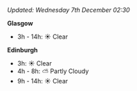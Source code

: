 *Updated: Wednesday 7th December 02:30*

**Glasgow**

* 3h - 14h: :sunny: Clear

**Edinburgh**

* 3h: :sunny: Clear
* 4h - 8h: :partly_sunny: Partly Cloudy
* 9h - 14h: :sunny: Clear
